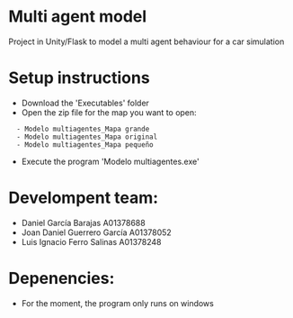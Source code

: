 # Multi agent model

Project in Unity/Flask to model a multi agent behaviour for a car simulation

# Setup instructions

- Download the 'Executables' folder
- Open the zip file for the map you want to open:

```
  - Modelo multiagentes_Mapa grande
  - Modelo multiagentes_Mapa original
  - Modelo multiagentes_Mapa pequeño
```

- Execute the program 'Modelo multiagentes.exe'

# Develompent team:

- Daniel García Barajas       A01378688
- Joan Daniel Guerrero García A01378052
- Luis Ignacio Ferro Salinas  A01378248

# Depenencies:

- For the moment, the program only runs on windows
